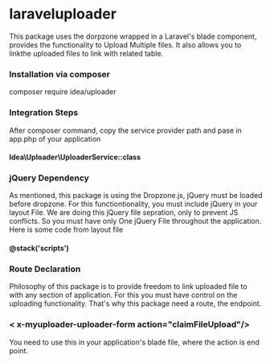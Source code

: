 # laraveluploader

This package uses the dorpzone wrapped in a Laravel's blade component, provides the functionality to Upload Multiple files.
It also allows you to linkthe uploaded files to link with related table.


<h3>Installation via composer</h3>

composer require idea/uploader


<h3>Integration Steps</h3>
After composer command, copy the service provider path and pase in app.php of your application
<h4>Idea\Uploader\UploaderService::class</h4>

<h3>jQuery Dependency</h3>
As mentioned, this package is using the Dropzone.js, jQuery must be loaded before dropzone. For this functiontionality, you must include jQuery in your layout File.
We are doing this jQuery file sepration, only to prevent JS conflicts. So you must have only One jQuery File throughout the application.
Here is some code from layout file
<h4>
<script src="https://code.jquery.com/jquery-3.6.0.min.js" crossorigin="anonymous"></script>
 
@stack('scripts')
</h4>


<h3>Route Declaration</h3>
Philosophy of this package is to provide freedom to link uploaded file to with any section of application. For this you must have control on the uploading functionality. That's why this package need a route, the endpoint.

<h3>&lt x-myuploader-uploader-form action="claimFileUpload"/></h3>

You need to use this in your application's blade file, where the action is end point.





